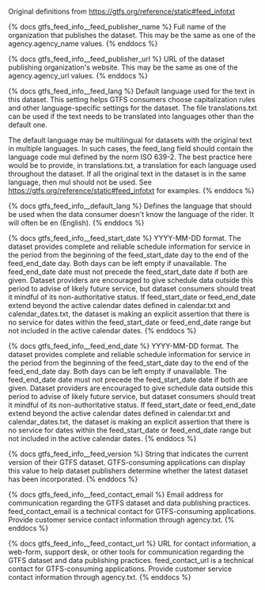 Original definitions from https://gtfs.org/reference/static#feed_infotxt

{% docs gtfs_feed_info__feed_publisher_name %}
Full name of the organization that publishes the dataset. This may be the same as one of the agency.agency_name values.
{% enddocs %}

{% docs gtfs_feed_info__feed_publisher_url %}
URL of the dataset publishing organization's website. This may be the same as one of the agency.agency_url values.
{% enddocs %}

{% docs gtfs_feed_info__feed_lang %}
Default language used for the text in this dataset. This setting helps GTFS consumers choose capitalization rules and other language-specific settings for the dataset.
The file translations.txt can be used if the text needs to be translated into languages other than the default one.

The default language may be multilingual for datasets with the original text in multiple languages. In such cases, the feed_lang field should contain the language code mul
defined by the norm ISO 639-2. The best practice here would be to provide, in translations.txt, a translation for each language used throughout the dataset. If all the
original text in the dataset is in the same language, then mul should not be used. See https://gtfs.org/reference/static#feed_infotxt for examples.
{% enddocs %}

{% docs gtfs_feed_info__default_lang %}
Defines the language that should be used when the data consumer doesn't know the language of the rider. It will often be en (English).
{% enddocs %}

{% docs gtfs_feed_info__feed_start_date %}
YYYY-MM-DD format. The dataset provides complete and reliable schedule information for service in the period from the beginning of the feed_start_date day to the end of the feed_end_date day. Both days can be left empty if unavailable. The feed_end_date date must not precede the feed_start_date date if both are given. Dataset providers are encouraged to give schedule data outside this period to advise of likely future service, but dataset consumers should treat it mindful of its non-authoritative status. If feed_start_date or feed_end_date extend beyond the active calendar dates defined in calendar.txt and calendar_dates.txt, the dataset is making an explicit assertion that there is no service for dates within the feed_start_date or feed_end_date range but not included in the active calendar dates.
{% enddocs %}

{% docs gtfs_feed_info__feed_end_date %}
YYYY-MM-DD format. The dataset provides complete and reliable schedule information for service in the period from the beginning of the feed_start_date day to the end of the feed_end_date day. Both days can be left empty if unavailable. The feed_end_date date must not precede the feed_start_date date if both are given. Dataset providers are encouraged to give schedule data outside this period to advise of likely future service, but dataset consumers should treat it mindful of its non-authoritative status. If feed_start_date or feed_end_date extend beyond the active calendar dates defined in calendar.txt and calendar_dates.txt, the dataset is making an explicit assertion that there is no service for dates within the feed_start_date or feed_end_date range but not included in the active calendar dates.
{% enddocs %}

{% docs gtfs_feed_info__feed_version %}
String that indicates the current version of their GTFS dataset. GTFS-consuming applications can display this value to help dataset publishers determine whether the latest dataset has been incorporated.
{% enddocs %}

{% docs gtfs_feed_info__feed_contact_email %}
Email address for communication regarding the GTFS dataset and data publishing practices. feed_contact_email is a technical contact for GTFS-consuming applications. Provide customer service contact information through agency.txt.
{% enddocs %}

{% docs gtfs_feed_info__feed_contact_url %}
URL for contact information, a web-form, support desk, or other tools for communication regarding the GTFS dataset and data publishing practices. feed_contact_url is a technical contact for GTFS-consuming applications. Provide customer service contact information through agency.txt.
{% enddocs %}
